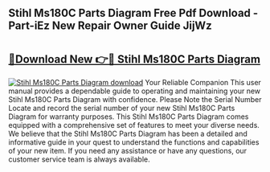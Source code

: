 ## Stihl Ms180C Parts Diagram Free Pdf Download - Part-iEz New Repair Owner Guide JijWz

# <h2><a href="http://dfj98ho.blite.top/?on=Stihl+Ms180C+Parts+Diagram">🔗Download New 👉🔴 Stihl Ms180C Parts Diagram</a></h2>

[![Stihl Ms180C Parts Diagram download](https://i.imgur.com/lujVjoI.png)](http://dfj98ho.blite.top/?on=Stihl+Ms180C+Parts+Diagram)
Your Reliable Companion This user manual provides a dependable guide to operating and maintaining your new Stihl Ms180C Parts Diagram with confidence. Please Note the Serial Number Locate and record the serial number of your new Stihl Ms180C Parts Diagram for warranty purposes. This Stihl Ms180C Parts Diagram comes equipped with a comprehensive set of features to meet your diverse needs. We believe that the Stihl Ms180C Parts Diagram has been a detailed and informative guide in your quest to understand the functions and capabilities of your new item. If you need any assistance or have any questions, our customer service team is always available.
